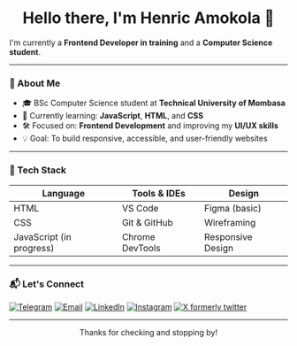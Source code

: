 <h1 align="center">Hello there, I'm Henric Amokola 👋</h1>

I'm currently a  **Frontend Developer in training** and a **Computer Science student**.

---

### 📘 About Me

- 🎓 BSc Computer Science student at **Technical University of Mombasa**
- 🌱 Currently learning: **JavaScript**, **HTML**, and **CSS**
- 🛠️ Focused on: **Frontend Development** and improving my **UI/UX skills**
- 💡 Goal: To build responsive, accessible, and user-friendly websites

---

### 🧰 Tech Stack

| Language | Tools & IDEs | Design |
|----------|--------------|--------|
| HTML     | VS Code      | Figma (basic) |
| CSS      | Git & GitHub | Wireframing |
| JavaScript (in progress) | Chrome DevTools | Responsive Design |

---

### 📬 Let's Connect

[![Telegram](https://img.shields.io/badge/Telegram-2CA5E0?style=for-the-badge&logo=telegram&logoColor=white)](https://t.me/sten_henric)
[![Email](https://img.shields.io/badge/Email-D14836?style=for-the-badge&logo=gmail&logoColor=white)](mailto:henricstenson@gmail.com)
[![LinkedIn](https://img.shields.io/badge/LinkedIn-0077B5?style=for-the-badge&logo=linkedin&logoColor=white)](https://www.linkedin.com/in/henric-amokola-0139a92b5?utm_source=share&utm_campaign=share_via&utm_content=profile&utm_medium=android_app)
[![Instagram](https://img.shields.io/badge/Instagram-E4405F?style=for-the-badge&logo=instagram&logoColor=white)](https://instagram.com/sten_henric)
[![X formerly twitter](https://img.shields.io/badge/X(twitter)-000000?style=for-the-badge&logo=twitter&logoColor=white)](https://x.com/sten__henric)


---

<p align="center">Thanks for checking and stopping by!</p>
